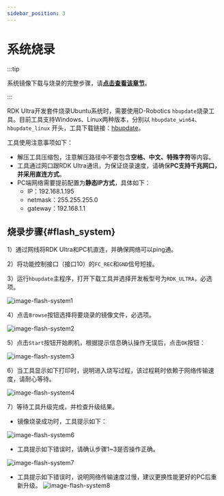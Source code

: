 ```yaml
---
sidebar_position: 3
---
```


# 系统烧录

:::tip

系统镜像下载与烧录的完整步骤，请[**点击查看该章节**](../../../01_Quick_start/install_os.md)。


:::



RDK Ultra开发套件烧录Ubuntu系统时，需要使用D-Robotics `hbupdate`烧录工具。目前工具支持Windows、Linux两种版本，分别以 `hbupdate_win64`、 `hbupdate_linux` 开头，工具下载链接：[hbupdate](https://archive.d-robotics.cc/downloads/hbupdate/)。

工具使用注意事项如下：
- 解压工具压缩包，注意解压路径中不要包含**空格、中文、特殊字符**等内容。
- 工具通过网口跟RDK Ultra通讯，为保证烧录速度，请确保**PC支持千兆网口，并采用直连方式**。
- PC端网络需要提前配置为**静态IP方式**，具体如下：
  - IP：192.168.1.195
  - netmask：255.255.255.0
  - gateway：192.168.1.1

## 烧录步骤{#flash_system}

1）通过网线将RDK Ultra和PC机直连，并确保网络可以ping通。

2）将功能控制接口（接口10）的`FC_REC`和`GND`信号短接。

3）运行`hbupdate`主程序，打开下载工具并选择开发板型号为`RDK_ULTRA`，必选项。

![image-flash-system1](https://rdk-doc.oss-cn-beijing.aliyuncs.com/doc/img/07_Advanced_development/01_hardware_development/rdk_ultra/image/rdk_ultra/image-rdk-ultra-system1.jpg)

4）点击`Browse`按钮选择将要烧录的镜像文件，必选项。

![image-flash-system2](https://rdk-doc.oss-cn-beijing.aliyuncs.com/doc/img/07_Advanced_development/01_hardware_development/rdk_ultra/image/rdk_ultra/image-rdk-ultra-system2.jpg)

5）点击`Start`按钮开始刷机，根据提示信息确认操作无误后，点击`OK`按钮：

![image-flash-system3](https://rdk-doc.oss-cn-beijing.aliyuncs.com/doc/img/07_Advanced_development/01_hardware_development/rdk_ultra/image/rdk_ultra/image-system-download3.jpg)

6）当工具显示如下打印时，说明进入烧写过程，该过程耗时依赖于网络传输速度，请耐心等待。

![image-flash-system4](https://rdk-doc.oss-cn-beijing.aliyuncs.com/doc/img/07_Advanced_development/01_hardware_development/rdk_ultra/image/rdk_ultra/image-rdk-ultra-system4.jpg)

7）等待工具升级完成，并检查升级结果。

- 镜像烧录成功时，工具提示如下：

![image-flash-system6](https://rdk-doc.oss-cn-beijing.aliyuncs.com/doc/img/07_Advanced_development/01_hardware_development/rdk_ultra/image/rdk_ultra/image-rdk-ultra-system6.png)

- 工具提示如下错误时，请确认步骤1~3是否操作正确。

![image-flash-system7](https://rdk-doc.oss-cn-beijing.aliyuncs.com/doc/img/07_Advanced_development/01_hardware_development/rdk_ultra/image/rdk_ultra/image-rdk-ultra-system7.png)

- 工具提示如下错误时，说明网络传输速度过慢，建议更换性能更好的PC后重新升级。
![image-flash-system8](https://rdk-doc.oss-cn-beijing.aliyuncs.com/doc/img/07_Advanced_development/01_hardware_development/rdk_ultra/image/rdk_ultra/image-rdk-ultra-system8.jpg)

